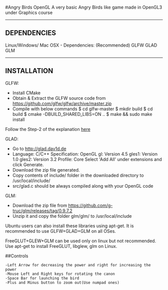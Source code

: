 #Angry Birds OpenGL
A very basic Angry Birds like game made in OpenGL3 under Graphics course

----------------------------------------------------------------
DEPENDENCIES
----------------------------------------------------------------
Linux/Windows/ Mac OSX - Dependencies: (Recommended)
 GLFW
 GLAD
 GLM

----------------------------------------------------------------
INSTALLATION
----------------------------------------------------------------
GLFW:
 - Install CMake
 - Obtain & Extract the GLFW source code from
   https://github.com/glfw/glfw/archive/master.zip
 - Compile with below commands
   $ cd glfw-master
   $ mkdir build
   $ cd build
   $ cmake -DBUILD_SHARED_LIBS=ON ..
   $ make && sudo make install

Follow the Step-2 of the explanation [here](https://stackoverflow.com/questions/17768008/how-to-build-install-glfw-3-and-use-it-in-a-linux-project)

GLAD:
 - Go to http://glad.dav1d.de
 - Language: C/C++
   Specification: OpenGL
   gl: Version 4.5
   gles1: Version 1.0
   gles2: Version 3.2
   Profile: Core
   Select 'Add All' under extensions and click Generate.
 - Download the zip file generated.
 - Copy contents of include/ folder in the downloaded directory 
   to /usr/local/include/
 - src/glad.c should be always compiled along with your OpenGL 
   code

GLM:
 - Download the zip file from 
   https://github.com/g-truc/glm/releases/tag/0.9.7.2
 - Unzip it and copy the folder glm/glm/ to /usr/local/include

Ubuntu users can also install these libraries using apt-get.
It is recommended to use GLFW+GLAD+GLM on all OSes.


FreeGLUT+GLEW+GLM can be used only on linux but not recommended.
Use apt-get to install FreeGLUT, libglew, glm on Linux.


##Controls

	-Left Arrow for decreasing the power and right for increasing the power
	-Mouse Left and Right keys for rotating the canon
	-Space Bar for launching the bird
   	-Plus and Minus button to zoom out(Use numpad ones)
